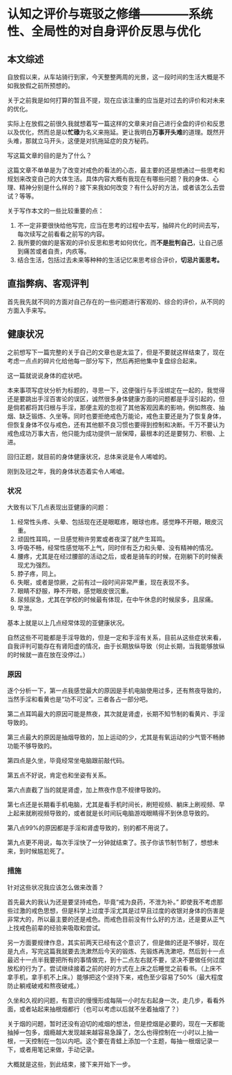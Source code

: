 # 认知之评价与斑驳之修缮————系统性、全局性的对自身评价反思与优化

## 本文综述

自放假以来，从车站骑行到家，今天整整两周的光景，这一段时间的生活大概是不如我放假之前所预想的。

关于之前我是如何打算的暂且不提，现在应该注重的应当是对过去的评价和对未来的优化。

实际上在放假之前很久我就想着写一篇这样的文章来对自己进行全盘的评价和反思以及优化，然而总是以**忙碌**为名义来拖延。更让我明白**万事开头难**的道理。既然开头难，那就立马开头，这便是对抗拖延症的良方秘药。

写这篇文章的目的是为了什么？

这篇文章不单单是为了改变对戒色的看法的心态，最主要的还是想通过一些思考和规划来改变自己的大体生活。具体内容大概有我现在有哪些问题？我的身体、心理、精神分别是什么样的？接下来我如何改变？有什么好的方法，或者该怎么去尝试？等等。

关于写作本文的一些比较重要的点：

1. 不一定非要很快给他写完，应当在思考的过程中去写，抽碎片化的时间去写，每次续写之前看看之前写的内容。
2. 我所要的做的是客观的评价反思和思考如何优化，而**不是批判自己**，让自己感到痛苦或者自责，内疚等。
3. 结合生活，包括过去未来等种种的生活记忆来思考综合评价，**切忌片面思考。**

## 直指弊病、客观评判

首先我先就不同的方面对自己存在的一些问题进行客观的、综合的评价，从不同的方面入手来写。







## 健康状况

之前想写下一篇完整的关于自己的文章也是太监了，但是不要就这样结束了，现在考虑一点点的碎片化给他每一部分写下，然后再把他集中复盘综合起来。

这一篇就说说身体的症状吧。

本来事项写症状分析为标题的，寻思一下，这便强行与手淫绑定在一起的，我觉得还是要跳出手淫百害论的误区，诚然很多身体健康方面的问题都是手淫引起的，但是倘若都将其归根与手淫，那便主观的忽视了其他客观因素的影响，例如熬夜、抽烟、缺乏锻炼、久坐等。同时也要拒绝戒色万能论，戒色主要还是为了恢复身体，但恢复身体不仅与戒色，还有其他额不良习惯也要得到控制和决断。千万不要认为戒色成功万事大吉，他只能为成功提供一层保障，最根本的还是要努力、积极、上进。



回归正题，就目前的身体健康状况，总体来说是令人唏嘘的。

刚到及冠之年，我的身体状态着实令人唏嘘。



### 状况

大致有以下几点表现出亚健康的问题：

1. 经常性头疼、头晕、包括现在还是眼眶疼，眼球也疼。感觉睁不开眼，眼皮沉重。
2. 顽固性耳鸣，一旦感觉稍许劳累或者夜深了就产生耳鸣。
3. 呼吸不畅，经常性感觉喘不上气，同时伴有乏力和头晕、没有精神的情况。
4. 腰疼，尤其是在经过腰部的活动之后，或者是骑车的时候，在刚躺下的时候表现尤为强烈。
5. 脖子疼，同上。
6. 失眠，或者是惊厥，之前有过一段时间非常严重，现在表现不多。
7. 眼睛不舒服，睁不开眼，感觉眼皮很沉重。
8. 尿频尿急，尤其在学校的时候最有体现，在中午休息的时候尿多，且尿痛。
9. 早泄。



基本上就是以上几点经常体现的亚健康状况。

自然这些不可能都是手淫导致的，但是一定和手淫有关系，目前从这些症状来看，自我评判可能存在有肾阳虚的情况，由于长期放纵导致（何止长期，当我能够放纵的时候就一直在放在没停过。）



### 原因



逐个分析一下，第一点我感觉最大的原因是手机电脑使用过多，还有熬夜导致的，当然手淫和看黄也是“功不可没”。三者各占一部分吧。

第二点耳鸣最大的原因可能是熬夜，其次就是肾虚，长期不知节制的看黄片、手淫导致的。

第三点最大的原因是抽烟导致的，加上运动的少，尤其是有氧运动的少气管不畅肺功能不够导致的。

第四点是久坐，毕竟经常坐电脑跟前敲代码。

第五点不好说，肯定也和坐姿有关系。

第六点直截了当的就是肾虚，加上熬夜作息不规律导致的。

第七点还是长期看手机电脑，尤其是看手机时间长，刷短视频、躺床上刷视频、早上起来就刷视频导致的，或者就是长时间玩电脑游戏眼睛得不到休息导致的。

第八点99%的原因都是手淫和肾虚导致的，别的都不用说了。

第九点更不用说，每次手淫快了一分钟就结束了。孩子你该节制节制了，想想未来，到时候尴尬死了。



### 措施

针对这些状况我应该怎么做来改善？

首先最大的我认为还是要坚持戒色，毕竟“戒为良药，不泄为补。” 即使我不考虑那些过激的戒色思想，但是科学上过度手淫尤其是过早且过度的收银对身体的伤害是非常大的，所以最主要的还是戒色。而戒色目前没有什么好的方法，还是要从正气上找戒色前辈的经验来吸取和尝试。

另一方面要规律作息，其实前两天已经有这个意识了，但是做的还是不够好，现在是九点，写完这篇我就要去洗漱然后今天的锻炼、先锻炼再洗漱吧，然后到十一点最迟十一点半我要把所有的事情做完，到十二点左右就不要，坚决不要做任何过度放松的行为了。尝试继续接着之前的好的方式在上床之后睡觉之前看书。（上床不拿手机，拿手机不上床。）能够把这个坚持下来，戒色至少容易了50%（最大程度防止躺戒破戒和熬夜破戒。）

久坐和久视的问题，有意识的慢慢形成每隔一小时左右起身一次，走几步，看看外面，或者站起来抽根烟都行（也可以考虑以后就不坐着抽烟了？）

关于烟的问题，暂时还没有迫切的戒烟的想法，但是控烟是必要的，现在一天都能抽掉一包多，烟瘾越大发现越来越容易急躁了，怎么也得控制在一小时以上抽一根，一天控制在一包以内吧。这个要在青蛙上添加一个主题，每抽一根烟记录一下，或者用笔记来做，手动记录。

大概就是这些，到此结束，接下来开始下一步。
